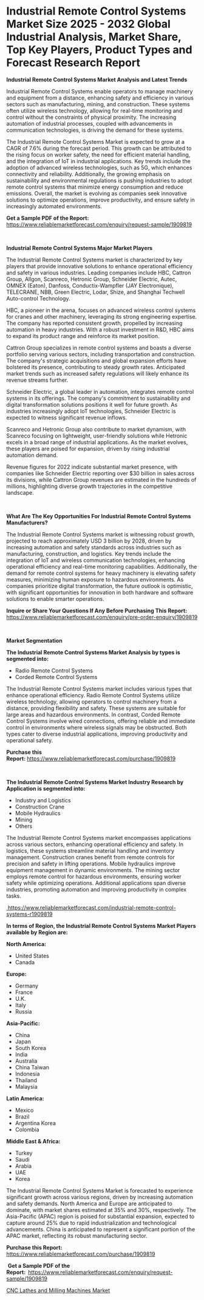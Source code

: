 <p><h1>Industrial Remote Control Systems Market Size 2025 - 2032 Global Industrial Analysis, Market Share, Top Key Players, Product Types and Forecast Research Report</h1></p><p><strong>Industrial Remote Control Systems Market Analysis and Latest Trends</strong></p>
<p><p>Industrial Remote Control Systems enable operators to manage machinery and equipment from a distance, enhancing safety and efficiency in various sectors such as manufacturing, mining, and construction. These systems often utilize wireless technology, allowing for real-time monitoring and control without the constraints of physical proximity. The increasing automation of industrial processes, coupled with advancements in communication technologies, is driving the demand for these systems.</p><p>The Industrial Remote Control Systems Market is expected to grow at a CAGR of 7.6% during the forecast period. This growth can be attributed to the rising focus on worker safety, the need for efficient material handling, and the integration of IoT in industrial applications. Key trends include the adoption of advanced wireless technologies, such as 5G, which enhances connectivity and reliability. Additionally, the growing emphasis on sustainability and environmental regulations is pushing industries to adopt remote control systems that minimize energy consumption and reduce emissions. Overall, the market is evolving as companies seek innovative solutions to optimize operations, improve productivity, and ensure safety in increasingly automated environments.</p></p>
<p><strong>Get a Sample PDF of the Report:&nbsp;</strong> <a href="https://www.reliablemarketforecast.com/enquiry/request-sample/1909819?utm_campaign=2280&utm_medium=2&utm_source=Github&utm_content=ia&utm_term=20022025&utm_id=industrial-remote-control-systems">https://www.reliablemarketforecast.com/enquiry/request-sample/1909819</a></p>
<p>&nbsp;</p>
<p><strong>Industrial Remote Control Systems Major Market Players</strong></p>
<p><p>The Industrial Remote Control Systems market is characterized by key players that provide innovative solutions to enhance operational efficiency and safety in various industries. Leading companies include HBC, Cattron Group, Allgon, Scanreco, Hetronic Group, Schneider Electric, Autec, OMNEX (Eaton), Danfoss, Conductix-Wampfler (JAY Electronique), TELECRANE, NBB, Green Electric, Lodar, Shize, and Shanghai Techwell Auto-control Technology.</p><p>HBC, a pioneer in the arena, focuses on advanced wireless control systems for cranes and other machinery, leveraging its strong engineering expertise. The company has reported consistent growth, propelled by increasing automation in heavy industries. With a robust investment in R&D, HBC aims to expand its product range and reinforce its market position.</p><p>Cattron Group specializes in remote control systems and boasts a diverse portfolio serving various sectors, including transportation and construction. The company's strategic acquisitions and global expansion efforts have bolstered its presence, contributing to steady growth rates. Anticipated market trends such as increased safety regulations will likely enhance its revenue streams further.</p><p>Schneider Electric, a global leader in automation, integrates remote control systems in its offerings. The company's commitment to sustainability and digital transformation solutions positions it well for future growth. As industries increasingly adopt IoT technologies, Schneider Electric is expected to witness significant revenue inflows.</p><p>Scanreco and Hetronic Group also contribute to market dynamism, with Scanreco focusing on lightweight, user-friendly solutions while Hetronic excels in a broad range of industrial applications. As the market evolves, these players are poised for expansion, driven by rising industrial automation demand.</p><p>Revenue figures for 2022 indicate substantial market presence, with companies like Schneider Electric reporting over $30 billion in sales across its divisions, while Cattron Group revenues are estimated in the hundreds of millions, highlighting diverse growth trajectories in the competitive landscape.</p></p>
<p>&nbsp;</p>
<p><strong>What Are The Key Opportunities For Industrial Remote Control Systems Manufacturers?</strong></p>
<p><p>The Industrial Remote Control Systems market is witnessing robust growth, projected to reach approximately USD 3 billion by 2028, driven by increasing automation and safety standards across industries such as manufacturing, construction, and logistics. Key trends include the integration of IoT and wireless communication technologies, enhancing operational efficiency and real-time monitoring capabilities. Additionally, the demand for remote control systems for heavy machinery is elevating safety measures, minimizing human exposure to hazardous environments. As companies prioritize digital transformation, the future outlook is optimistic, with significant opportunities for innovation in both hardware and software solutions to enable smarter operations.</p></p>
<p><strong>Inquire or Share Your Questions If Any Before Purchasing This Report:</strong> <a href="https://www.reliablemarketforecast.com/enquiry/pre-order-enquiry/1909819?utm_campaign=2280&utm_medium=2&utm_source=Github&utm_content=ia&utm_term=20022025&utm_id=industrial-remote-control-systems">https://www.reliablemarketforecast.com/enquiry/pre-order-enquiry/1909819</a></p>
<p>&nbsp;</p>
<p><strong>Market Segmentation</strong></p>
<p><strong>The Industrial Remote Control Systems Market Analysis by types is segmented into:</strong></p>
<p><ul><li>Radio Remote Control Systems</li><li>Corded Remote Control Systems</li></ul></p>
<p><p>The Industrial Remote Control Systems market includes various types that enhance operational efficiency. Radio Remote Control Systems utilize wireless technology, allowing operators to control machinery from a distance, providing flexibility and safety. These systems are suitable for large areas and hazardous environments. In contrast, Corded Remote Control Systems involve wired connections, offering reliable and immediate control in environments where wireless signals may be obstructed. Both types cater to diverse industrial applications, improving productivity and operational safety.</p></p>
<p><strong>Purchase this Report:&nbsp;</strong><a href="https://www.reliablemarketforecast.com/purchase/1909819?utm_campaign=2280&utm_medium=2&utm_source=Github&utm_content=ia&utm_term=20022025&utm_id=industrial-remote-control-systems">https://www.reliablemarketforecast.com/purchase/1909819</a></p>
<p>&nbsp;</p>
<p><strong>The Industrial Remote Control Systems Market Industry Research by Application is segmented into:</strong></p>
<p><ul><li>Industry and Logistics</li><li>Construction Crane</li><li>Mobile Hydraulics</li><li>Mining</li><li>Others</li></ul></p>
<p><p>The Industrial Remote Control Systems market encompasses applications across various sectors, enhancing operational efficiency and safety. In logistics, these systems streamline material handling and inventory management. Construction cranes benefit from remote controls for precision and safety in lifting operations. Mobile hydraulics improve equipment management in dynamic environments. The mining sector employs remote control for hazardous environments, ensuring worker safety while optimizing operations. Additional applications span diverse industries, promoting automation and improving productivity in complex tasks.</p></p>
<p><a href="https://www.reliablemarketforecast.com/industrial-remote-control-systems-r1909819?utm_campaign=2280&utm_medium=2&utm_source=Github&utm_content=ia&utm_term=20022025&utm_id=industrial-remote-control-systems">&nbsp;https://www.reliablemarketforecast.com/industrial-remote-control-systems-r1909819</a></p>
<p><strong>In terms of Region, the Industrial Remote Control Systems Market Players available by Region are:</strong></p>
<p>
    <p> <strong> North America: </strong>
        <ul>
            <li>United States</li>
            <li>Canada</li>
        </ul>
        </p> 
    <p> <strong> Europe: </strong>
        <ul>
            <li>Germany</li>
            <li>France</li>
            <li>U.K.</li>
            <li>Italy</li>
            <li>Russia</li>
        </ul>
        </p> 
    <p> <strong> Asia-Pacific: </strong>
        <ul>
            <li>China</li>
            <li>Japan</li>
            <li>South Korea</li>
            <li>India</li>
            <li>Australia</li>
            <li>China Taiwan</li>
            <li>Indonesia</li>
            <li>Thailand</li>
            <li>Malaysia</li>
        </ul>
        </p> 
    <p> <strong> Latin America: </strong>
        <ul>
            <li>Mexico</li>
            <li>Brazil</li>
            <li>Argentina Korea</li>
            <li>Colombia</li>
        </ul>
        </p> 
    <p> <strong> Middle East & Africa: </strong>
        <ul>
            <li>Turkey</li>
            <li>Saudi</li>
            <li>Arabia</li>
            <li>UAE</li>
            <li>Korea</li>
        </ul>
    </p>
    </p>
<p><p>The Industrial Remote Control Systems Market is forecasted to experience significant growth across various regions, driven by increasing automation and safety demands. North America and Europe are anticipated to dominate, with market shares estimated at 35% and 30%, respectively. The Asia-Pacific (APAC) region is poised for substantial expansion, expected to capture around 25% due to rapid industrialization and technological advancements. China is anticipated to represent a significant portion of the APAC market, reflecting its robust manufacturing sector.</p></p>
<p><strong>Purchase this Report: </strong><a href="https://www.reliablemarketforecast.com/purchase/1909819?utm_campaign=2280&utm_medium=2&utm_source=Github&utm_content=ia&utm_term=20022025&utm_id=industrial-remote-control-systems">https://www.reliablemarketforecast.com/purchase/1909819</a></p>
<p>&nbsp;<strong>Get a Sample PDF of the Report:&nbsp;&nbsp;</strong><a href="https://www.reliablemarketforecast.com/enquiry/request-sample/1909819?utm_campaign=2280&utm_medium=2&utm_source=Github&utm_content=ia&utm_term=20022025&utm_id=industrial-remote-control-systems">https://www.reliablemarketforecast.com/enquiry/request-sample/1909819</a></p>
<p><strong></strong></p>
<p><p><a href="https://github.com/pearlinewhite4692/Market-Research-Report-List-1/blob/main/cnc-lathes-and-milling-machines-market.md?utm_campaign=2280&utm_medium=2&utm_source=Github&utm_content=ia&utm_term=20022025&utm_id=industrial-remote-control-systems">CNC Lathes and Milling Machines Market</a></p></p>